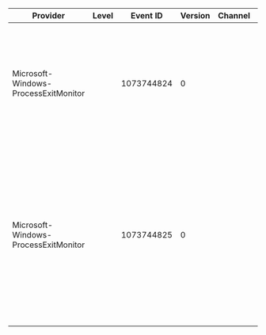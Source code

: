 Provider                              |  Level  |  Event ID    |  Version  |  Channel  |  Task  |  Opcode  |  Keyword  |  Message
--------------------------------------|---------|--------------|-----------|-----------|--------|----------|-----------|-----------------------------------------------------------------------------------------------------------------------------------------------------------
Microsoft-Windows-ProcessExitMonitor  |         |  1073744824  |  0        |           |        |          |           |  The process '{param1}' exited with exit code {param2}. The creation time for the exiting process was 0x{param3}.
Microsoft-Windows-ProcessExitMonitor  |         |  1073744825  |  0        |           |        |          |           |  The process '{param1}' was terminated by the process '{param2}' with termination code {param3}. The creation time for the exiting process was 0x{param4}.
